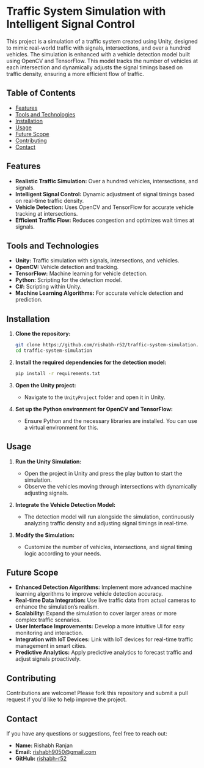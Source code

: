 # Traffic System Simulation with Intelligent Signal Control

This project is a simulation of a traffic system created using Unity, designed to mimic real-world traffic with signals, intersections, and over a hundred vehicles. The simulation is enhanced with a vehicle detection model built using OpenCV and TensorFlow. This model tracks the number of vehicles at each intersection and dynamically adjusts the signal timings based on traffic density, ensuring a more efficient flow of traffic.

## Table of Contents

- [Features](#features)
- [Tools and Technologies](#tools-and-technologies)
- [Installation](#installation)
- [Usage](#usage)
- [Future Scope](#future-scope)
- [Contributing](#contributing)
- [Contact](#contact)

## Features

- **Realistic Traffic Simulation:** Over a hundred vehicles, intersections, and signals.
- **Intelligent Signal Control:** Dynamic adjustment of signal timings based on real-time traffic density.
- **Vehicle Detection:** Uses OpenCV and TensorFlow for accurate vehicle tracking at intersections.
- **Efficient Traffic Flow:** Reduces congestion and optimizes wait times at signals.

## Tools and Technologies

- **Unity:** Traffic simulation with signals, intersections, and vehicles.
- **OpenCV:** Vehicle detection and tracking.
- **TensorFlow:** Machine learning for vehicle detection.
- **Python:** Scripting for the detection model.
- **C#:** Scripting within Unity.
- **Machine Learning Algorithms:** For accurate vehicle detection and prediction.

## Installation

1. **Clone the repository:**
    ```bash
    git clone https://github.com/rishabh-r52/traffic-system-simulation.git
    cd traffic-system-simulation
    ```

2. **Install the required dependencies for the detection model:**
    ```bash
    pip install -r requirements.txt
    ```

3. **Open the Unity project:**
    - Navigate to the `UnityProject` folder and open it in Unity.

4. **Set up the Python environment for OpenCV and TensorFlow:**
    - Ensure Python and the necessary libraries are installed. You can use a virtual environment for this.

## Usage

1. **Run the Unity Simulation:**
    - Open the project in Unity and press the play button to start the simulation.
    - Observe the vehicles moving through intersections with dynamically adjusting signals.

2. **Integrate the Vehicle Detection Model:**
    - The detection model will run alongside the simulation, continuously analyzing traffic density and adjusting signal timings in real-time.

3. **Modify the Simulation:**
    - Customize the number of vehicles, intersections, and signal timing logic according to your needs.

## Future Scope

- **Enhanced Detection Algorithms:** Implement more advanced machine learning algorithms to improve vehicle detection accuracy.
- **Real-time Data Integration:** Use live traffic data from actual cameras to enhance the simulation’s realism.
- **Scalability:** Expand the simulation to cover larger areas or more complex traffic scenarios.
- **User Interface Improvements:** Develop a more intuitive UI for easy monitoring and interaction.
- **Integration with IoT Devices:** Link with IoT devices for real-time traffic management in smart cities.
- **Predictive Analytics:** Apply predictive analytics to forecast traffic and adjust signals proactively.

## Contributing

Contributions are welcome! Please fork this repository and submit a pull request if you'd like to help improve the project.

## Contact

If you have any questions or suggestions, feel free to reach out:

- **Name:** Rishabh Ranjan
- **Email:** [rishabh9050@gmail.com](mailto:rishabh9050@gmail.com)
- **GitHub:** [rishabh-r52](https://github.com/rishabh-r52)
